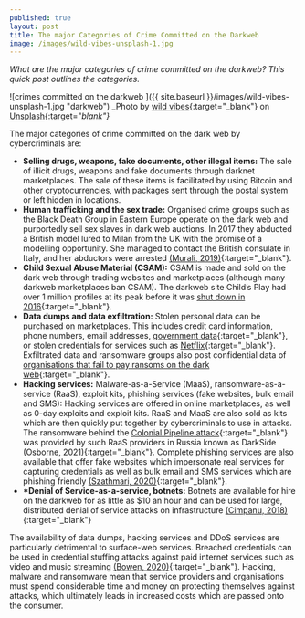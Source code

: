 ```yaml
---
published: true
layout: post
title: The major Categories of Crime Committed on the Darkweb
image: /images/wild-vibes-unsplash-1.jpg
---
```

  
_What are the major categories of crime committed on the darkweb? This quick post outlines the categories._

![crimes committed on the darkweb ]({{ site.baseurl }}/images/wild-vibes-unsplash-1.jpg "darkweb") 
_Photo by [wild vibes](https://unsplash.com/@wldvbs){:target="_blank"} on [Unsplash](https://unsplash.com/s/photos/dark-web){:target="_blank"}_   

The major categories of crime committed on the dark web by cybercriminals are:
* __Selling drugs, weapons, fake documents, other illegal items:__ The sale of illicit drugs, weapons and fake documents through darknet marketplaces. The sale of these items is facilitated by using Bitcoin and other cryptocurrencies, with packages sent through the postal system or left hidden in locations.
* __Human trafficking and the sex trade:__  Organised crime groups such as the Black Death Group in Eastern Europe operate on the dark web and purportedly sell sex slaves in dark web auctions. In 2017 they abducted a British model lured to Milan from the UK with the promise of a modelling opportunity. She managed to contact the British consulate in Italy, and her abductors were arrested [(Murali, 2019)](https://www.deccanchronicle.com/nation/in-other-news/020919/human-trafficking-on-the-dark-web.html){:target="_blank"}. 
* __Child Sexual Abuse Material (CSAM):__  CSAM is made and sold on the dark web through trading websites and marketplaces (although many darkweb marketplaces ban CSAM). The darkweb site Child’s Play had over 1 million profiles at its peak before it was [shut down in 2016](https://www.theguardian.com/society/2017/oct/07/australian-police-sting-brings-down-paedophile-forum-on-dark-web){:target="_blank"}.
* __Data dumps and data exfiltration:__ Stolen personal data can be purchased on marketplaces. This includes credit card information, phone numbers, email addresses, [government data](https://www.theguardian.com/australia-news/2019/may/16/australians-medicare-details-illegally-sold-on-darknet-two-years-after-breach-exposed){:target="_blank"}, or stolen credentials for services such as [Netflix](https://www.trendmicro.com/vinfo/au/security/news/cybercrime-and-digital-threats/netflix-scheme-steals-passwords-bank-details){:target="_blank"}.  Exfiltrated data and ransomware groups also post confidential data of [organisations that fail to pay ransoms on the dark web](https://www.bleepingcomputer.com/news/security/nsw-transport-agency-extorted-by-ransomware-gang-after-accellion-attack/){:target="_blank"}. 
* __Hacking services:__ Malware-as-a-Service (MaaS), ransomware-as-a-service (RaaS), exploit kits, phishing services (fake websites, bulk email and SMS): Hacking services are offered in online marketplaces, as well as 0-day exploits and exploit kits. RaaS and MaaS are also sold as kits which are then quickly put together by cybercriminals to use in attacks. The ransomware behind the [Colonial Pipeline attack](https://en.wikipedia.org/wiki/Colonial_Pipeline_ransomware_attack){:target="_blank"} was provided by such RaaS providers in Russia known as DarkSide [(Osborne, 2021)](https://www.zdnet.com/article/darkside-the-ransomware-group-responsible-for-colonial-pipeline-cyberattack-explained/){:target="_blank"}. Complete phishing services are also available that offer fake websites which impersonate real services for capturing credentials as well as bulk email and SMS services which are phishing friendly [(Szathmari, 2020)](https://osint.fans/bulletproftlink-phishing-service-p2){:target="_blank"}.
* __*Denial of Service-as-a-service, botnets:__ Botnets are available for hire on the darkweb for as little as $10 an hour and can be used for large, distributed denial of service attacks on infrastructure [(Cimpanu, 2018)](https://www.bleepingcomputer.com/news/security/ddos-attacks-are-10-per-hour-on-the-dark-web/){:target="_blank"}

The availability of data dumps, hacking services and DDoS services are particularly detrimental to surface-web services. Breached credentials can be used in credential stuffing attacks against paid internet services such as video and music streaming [(Bowen, 2020)](https://www.infosecurity-magazine.com/blogs/credential-stuffing-recent-attacks/){:target="_blank"}. Hacking, malware and ransomware mean that service providers and organisations must spend considerable time and money on protecting themselves against attacks, which ultimately leads in increased costs which are passed onto the consumer. 